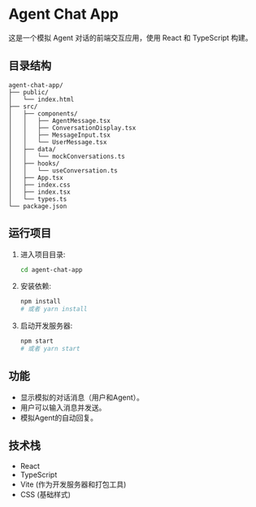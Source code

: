 # Agent Chat App

这是一个模拟 Agent 对话的前端交互应用，使用 React 和 TypeScript 构建。

## 目录结构

```
agent-chat-app/
├── public/
│   └── index.html
├── src/
│   ├── components/
│   │   ├── AgentMessage.tsx
│   │   ├── ConversationDisplay.tsx
│   │   ├── MessageInput.tsx
│   │   └── UserMessage.tsx
│   ├── data/
│   │   └── mockConversations.ts
│   ├── hooks/
│   │   └── useConversation.ts
│   ├── App.tsx
│   ├── index.css
│   ├── index.tsx
│   └── types.ts
└── package.json
```

## 运行项目

1.  进入项目目录:
    ```bash
    cd agent-chat-app
    ```
2.  安装依赖:
    ```bash
    npm install
    # 或者 yarn install
    ```
3.  启动开发服务器:
    ```bash
    npm start
    # 或者 yarn start
    ```

## 功能

-   显示模拟的对话消息（用户和Agent）。
-   用户可以输入消息并发送。
-   模拟Agent的自动回复。

## 技术栈

-   React
-   TypeScript
-   Vite (作为开发服务器和打包工具)
-   CSS (基础样式)
